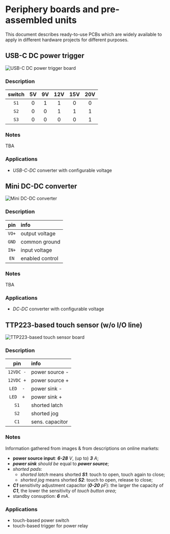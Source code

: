 

# Periphery boards and pre-assembled units

This document describes ready-to-use PCBs which are widely available to apply in different hardware projects for different purposes.




## USB-C DC power trigger

![USB-C DC power trigger board](../master/resources/boards/usbc-dc.png)  


### Description

| switch |  5V |  9V | 12V | 15V | 20V |
|:------:|:---:|:---:|:---:|:---:|:---:|
|  `S1`  |  0  |  1  |  1  |  0  |  0  |
|  `S2`  |  0  |  0  |  1  |  1  |  1  |
|  `S3`  |  0  |  0  |  0  |  0  |  1  |


### Notes

TBA


### Applications

 - _USB-C_-_DC_ converter with configurable voltage




## Mini DC-DC converter

![Mini DC-DC converter](../master/resources/boards/mini-dcdc.png)  


### Description

|   pin   |       info       |
|:-------:|:-----------------|
|  `VO+`  |  output voltage  |
|  `GND`  |  common ground   |
|  `IN+`  |  input voltage   |
|  `EN`   |  enabled control |


### Notes

TBA


### Applications

 - _DC_-_DC_ converter with configurable voltage




## TTP223-based touch sensor (w/o I/O line)

![TTP223-based touch sensor board](../master/resources/boards/ttp223-touch.png)  


### Description

|    pin    |       info       |
|:---------:|:-----------------|
| `12VDC -` |  power source -  |
| `12VDC +` |  power source +  |
|  `LED  -` |  power sink -    |
|  `LED  +` |  power sink +    |
|  `S1`     |  shorted latch   |
|  `S2`     |  shorted jog     |
|  `C1`     |  sens. capacitor |


### Notes

Information gathered from images & from descriptions on online markets:

 - **power source input**: _**6-28**_ _V_, (up to) _**3**_ _A_;
 - _**power sink**_ _should be_ equal to _**power source**_;
 - _shorted pads_:
   - _shorted latch_ means shorted _**S1**_: touch to open, touch again to close;
   - _shorted jog_ means shorted _**S2**_: touch to open, release to close;
 - _**C1**_ sensitivity adjustment capacitor (_**0-20**_ _pF_): the larger the capacity of _**C1**_, the lower the sensitivity of _touch button area_;
 - standby consuption: _**6**_ _mA_.


### Applications

 - touch-based power switch
 - touch-based trigger for power relay




